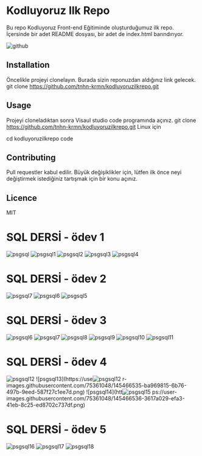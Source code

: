 # Kodluyoruz Ilk Repo 
Bu repo Kodluyoruz  Front-end Eğitiminde oluşturduğumuz ilk repo. İçersinde bir adet 
README dosyası, bir adet de index.html barındırıyor.

![github](https://user-images.githubusercontent.com/75361048/144909000-f9264439-e02c-4206-9bc0-4f781c9e96bb.png)


## Installation
Öncelikle projeyi  clonelayın. Burada sizin reponuzdan aldığınız link gelecek.
git clone https://github.com/tnhn-krmn/kodluyoruzilkrepo.git

## Usage
Projeyi cloneladıktan sonra Visaul studio code programında açınız.
git clone https://github.com/tnhn-krmn/kodluyoruzilkrepo.git
Linux için

cd kodluyoruzilkrepo
code

## Contributing
Pull requestler kabul edilir. Büyük değişiklikler için, lütfen ilk önce neyi değiştirmek 
istediğiniz tartışmak için bir konu açınız.

## Licence
MIT 


# SQL DERSİ - ödev 1
![psgsql](https://user-images.githubusercontent.com/75361048/145451096-f827e4c4-d12c-4bcb-ac08-67e7a4bc9cb5.png)
![psgsql1](https://user-images.githubusercontent.com/75361048/145451101-38f4fb2d-431d-4d10-9952-31b06bdeadd7.png)
![psgsql2](https://user-images.githubusercontent.com/75361048/145451103-7cabd025-ed7a-473e-bdf4-96d9a7077461.png)
![psgsql3](https://user-images.githubusercontent.com/75361048/145451107-32a16399-7eab-49b4-80cf-58d7fb8bec3e.png)
![psgsql4](https://user-images.githubusercontent.com/75361048/145451111-39885a01-02b0-4c90-99ac-d8f32c631137.png)

# SQL DERSİ - ödev 2
![psgsql7](https://user-images.githubusercontent.com/75361048/145458503-658fc987-fbd2-4556-a62d-be5b3e3577e4.png)
![psgsql6](https://user-images.githubusercontent.com/75361048/145458496-2ac2040d-a689-4b7c-8be3-3d72c5dd26dc.png)
![psgsql5](https://user-images.githubusercontent.com/75361048/145458489-c10b7ae3-e076-45c1-b65c-ba38e99b6a51.png)

# SQL DERSİ - ödev 3
![psgsql6](https://user-images.githubusercontent.com/75361048/145462842-616b6a9a-e3f1-4e90-8d58-d7058ddb1cd7.png)
![psgsql7](https://user-images.githubusercontent.com/75361048/145462854-69818cef-4603-4a1c-bca0-e1b3e95b4459.png)
![psgsql8](https://user-images.githubusercontent.com/75361048/145462855-d7adc7c1-5114-4bde-9cb4-e58e51a85d2a.png)
![psgsql9](https://user-images.githubusercontent.com/75361048/145462859-ca05a519-6ded-4cc9-a776-d2bd86f78f5b.png)
![psgsql10](https://user-images.githubusercontent.com/75361048/145462863-ebce3ef7-a319-4413-9fa8-8545f0d0e3c6.png)
![psgsql11](https://user-images.githubusercontent.com/75361048/145462864-dfc552ba-4508-477a-834f-3b54960c7ece.png)

# SQL DERSİ - ödev 4
![psgsql12](https://user-images.githubusercontent.com/75361048/145466530-91e1b823-020c-4bd8-9747-f735d02de9d7.png)
![psgsql13](https://use![psgsql12](https://user-images.githubusercontent.com/75361048/145466596-e53f101e-9908-46f5-8c34-4d4614ccdd74.png)
r-images.githubusercontent.com/75361048/145466535-ba969815-6b76-497b-9eed-587f27c1ee7d.png)
![psgsql14](htt![psgsql15](https://user-images.githubusercontent.com/75361048/145466573-769f2812-06ea-4d06-ac38-9c456c08fd09.png)
ps://user-images.githubusercontent.com/75361048/145466536-3617a029-efa3-41eb-8c25-ed8702c737df.png)

# SQL DERSİ - ödev 5
![psgsql16](https://user-images.githubusercontent.com/75361048/146258416-16d9a7eb-e151-4acb-be6c-abea45d62d4a.png)
![psgsql17](https://user-images.githubusercontent.com/75361048/146258422-99bd82b5-0f19-4d58-99cf-5bf70a4ebe02.png)
![psgsql18](https://user-images.githubusercontent.com/75361048/146258427-9a87af95-d7ac-4736-bd00-92d8c76bbde4.png)


